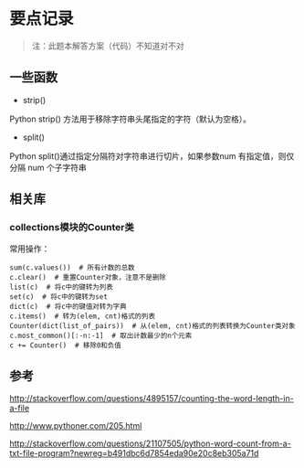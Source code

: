 # 要点记录

> 注：此题本解答方案（代码）不知道对不对


## 一些函数

- strip()

Python strip() 方法用于移除字符串头尾指定的字符（默认为空格）。

- split()

Python split()通过指定分隔符对字符串进行切片，如果参数num 有指定值，则仅分隔 num 个子字符串

## 相关库

### collections模块的Counter类

常用操作：

	sum(c.values())  # 所有计数的总数
	c.clear()  # 重置Counter对象，注意不是删除
	list(c)  # 将c中的键转为列表
	set(c)  # 将c中的键转为set
	dict(c)  # 将c中的键值对转为字典
	c.items()  # 转为(elem, cnt)格式的列表
	Counter(dict(list_of_pairs))  # 从(elem, cnt)格式的列表转换为Counter类对象
	c.most_common()[:-n:-1]  # 取出计数最少的n个元素
	c += Counter()  # 移除0和负值


## 参考

http://stackoverflow.com/questions/4895157/counting-the-word-length-in-a-file

http://www.pythoner.com/205.html

http://stackoverflow.com/questions/21107505/python-word-count-from-a-txt-file-program?newreg=b491dbc6d7854eda90e20c8eb305a71d
